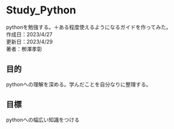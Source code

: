 # Study_Python
pythonを勉強する。＋ある程度使えるようになるガイドを作ってみた。<br>
作成日：2023/4/27<br>
更新日：2023/4/29<br>
著者：栁澤孝彰<br>

## 目的
pythonへの理解を深める。学んだことを自分なりに整理する。

## 目標
pythonへの幅広い知識をつける